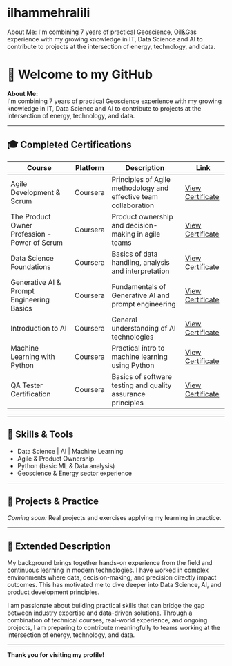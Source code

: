 # ilhammehralili
About Me: I'm combining 7 years of practical Geoscience, Oil&amp;Gas experience with my growing knowledge in IT, Data Science and AI to contribute to projects at the intersection of energy, technology, and data.
# 👋 Welcome to my GitHub

**About Me:**  
I'm combining 7 years of practical Geoscience experience with my growing knowledge in IT, Data Science and AI to contribute to projects at the intersection of energy, technology, and data.

---

## 🎓 Completed Certifications

| Course                                                   | Platform | Description                                              | Link |
|----------------------------------------------------------|----------|----------------------------------------------------------|------|
| Agile Development & Scrum                               | Coursera | Principles of Agile methodology and effective team collaboration | [View Certificate](./certificates/Agile_Scrum_Certificate.pdf) |
| The Product Owner Profession - Power of Scrum            | Coursera | Product ownership and decision-making in agile teams      | [View Certificate](./certificates/Product_Owner_Certificate.pdf) |
| Data Science Foundations                                | Coursera | Basics of data handling, analysis and interpretation      | [View Certificate](./certificates/Data_Science_Certificate.pdf) |
| Generative AI & Prompt Engineering Basics               | Coursera | Fundamentals of Generative AI and prompt engineering      | [View Certificate](./certificates/Generative_AI_Certificate.pdf) |
| Introduction to AI                                      | Coursera | General understanding of AI technologies                 | [View Certificate](./certificates/Intro_AI_Certificate.pdf) |
| Machine Learning with Python                            | Coursera | Practical intro to machine learning using Python          | [View Certificate](./certificates/ML_Python_Certificate.pdf) |
| QA Tester Certification                                 | Coursera | Basics of software testing and quality assurance principles | [View Certificate](./certificates/QA_Tester_Certificate.pdf) |

---

## 🔧 Skills & Tools

- Data Science | AI | Machine Learning  
- Agile & Product Ownership  
- Python (basic ML & Data analysis)  
- Geoscience & Energy sector experience  

---

## 📂 Projects & Practice

*Coming soon:* Real projects and exercises applying my learning in practice.

---

## 📃 Extended Description

My background brings together hands-on experience from the field and continuous learning in modern technologies. I have worked in complex environments where data, decision-making, and precision directly impact outcomes. This has motivated me to dive deeper into Data Science, AI, and product development principles.

I am passionate about building practical skills that can bridge the gap between industry expertise and data-driven solutions. Through a combination of technical courses, real-world experience, and ongoing projects, I am preparing to contribute meaningfully to teams working at the intersection of energy, technology, and data.

---

**Thank you for visiting my profile!**
